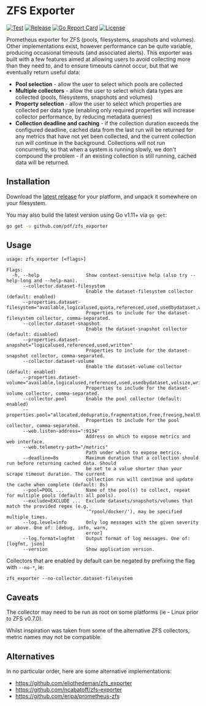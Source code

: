 # ZFS Exporter

[![Test](https://github.com/pdf/zfs_exporter/actions/workflows/test.yml/badge.svg)](https://github.com/pdf/zfs_exporter/actions/workflows/test.yml)
[![Release](https://github.com/pdf/zfs_exporter/actions/workflows/release.yml/badge.svg)](https://github.com/pdf/zfs_exporter/actions/workflows/release.yml)
[![Go Report Card](https://goreportcard.com/badge/github.com/pdf/zfs_exporter)](https://goreportcard.com/report/github.com/pdf/zfs_exporter)
[![License](https://img.shields.io/badge/License-MIT-%23a31f34)](https://github.com/pdf/zfs_exporter/blob/master/LICENSE)

Prometheus exporter for ZFS (pools, filesystems, snapshots and volumes). Other implementations exist, however performance can be quite variable, producing occasional timeouts (and associated alerts). This exporter was built with a few features aimed at allowing users to avoid collecting more than they need to, and to ensure timeouts cannot occur, but that we eventually return useful data:

- **Pool selection** - allow the user to select which pools are collected
- **Multiple collectors** - allow the user to select which data types are collected (pools, filesystems, snapshots and volumes)
- **Property selection** - allow the user to select which properties are collected per data type (enabling only required properties will increase collector performance, by reducing metadata queries)
- **Collection deadline and caching** - if the collection duration exceeds the configured deadline, cached data from the last run will be returned for any metrics that have not yet been collected, and the current collection run will continue in the background. Collections will not run concurrently, so that when a system is running slowly, we don't compound the problem - if an existing collection is still running, cached data will be returned.

## Installation

Download the [latest release](https://github.com/pdf/zfs_exporter/releases/latest) for your platform, and unpack it somewhere on your filesystem.

You may also build the latest version using Go v1.11+ via `go get`:

```bash
go get -u github.com/pdf/zfs_exporter
```

## Usage

```
usage: zfs_exporter [<flags>]

Flags:
  -h, --help                 Show context-sensitive help (also try --help-long and --help-man).
      --collector.dataset-filesystem
                             Enable the dataset-filesystem collector (default: enabled)
      --properties.dataset-filesystem="available,logicalused,quota,referenced,used,usedbydataset,written"
                             Properties to include for the dataset-filesystem collector, comma-separated.
      --collector.dataset-snapshot
                             Enable the dataset-snapshot collector (default: disabled)
      --properties.dataset-snapshot="logicalused,referenced,used,written"
                             Properties to include for the dataset-snapshot collector, comma-separated.
      --collector.dataset-volume
                             Enable the dataset-volume collector (default: enabled)
      --properties.dataset-volume="available,logicalused,referenced,used,usedbydataset,volsize,written"
                             Properties to include for the dataset-volume collector, comma-separated.
      --collector.pool       Enable the pool collector (default: enabled)
      --properties.pool="allocated,dedupratio,fragmentation,free,freeing,health,leaked,readonly,size"
                             Properties to include for the pool collector, comma-separated.
      --web.listen-address=":9134"
                             Address on which to expose metrics and web interface.
      --web.telemetry-path="/metrics"
                             Path under which to expose metrics.
      --deadline=8s          Maximum duration that a collection should run before returning cached data. Should
                             be set to a value shorter than your scrape timeout duration. The current
                             collection run will continue and update the cache when complete (default: 8s)
      --pool=POOL ...        Name of the pool(s) to collect, repeat for multiple pools (default: all pools).
      --exclude=EXCLUDE ...  Exclude datasets/snapshots/volumes that match the provided regex (e.g.
                             '^rpool/docker/'), may be specified multiple times.
      --log.level=info       Only log messages with the given severity or above. One of: [debug, info, warn,
                             error]
      --log.format=logfmt    Output format of log messages. One of: [logfmt, json]
      --version              Show application version.
```

Collectors that are enabled by default can be negated by prefixing the flag with `--no-*`, ie:

```
zfs_exporter --no-collector.dataset-filesystem
```

## Caveats

The collector may need to be run as root on some platforms (ie - Linux prior to ZFS v0.7.0).

Whilst inspiration was taken from some of the alternative ZFS collectors, metric names may not be compatible.

## Alternatives

In no particular order, here are some alternative implementations:

- https://github.com/eliothedeman/zfs_exporter
- https://github.com/ncabatoff/zfs-exporter
- https://github.com/eripa/prometheus-zfs
